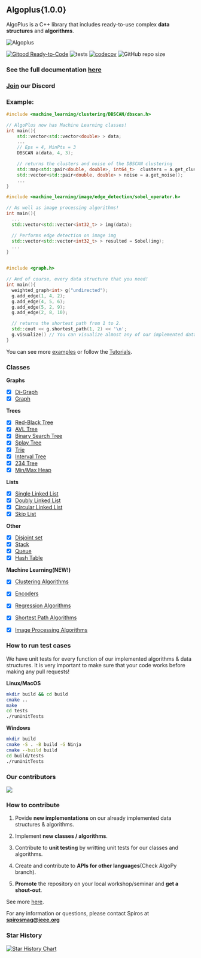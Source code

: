 ## Algoplus{1.0.0}

AlgoPlus is a C++ library that includes ready-to-use complex **data structures** and **algorithms**.

![Algoplus](https://github.com/CSRT-NTUA/AlgoPlus/blob/main/assets/logo.png)

[![Gitpod Ready-to-Code](https://img.shields.io/badge/Gitpod-Ready--to--Code-blue?logo=gitpod)](https://gitpod.io/#https://github.com/CSRT-NTUA/AlgoPlus)
![tests](https://github.com/CSRT-NTUA/AlgoPlus/actions/workflows/macos_test_cases.yml/badge.svg)
[![codecov](https://codecov.io/gh/CSRT-NTUA/AlgoPlus/graph/badge.svg?token=3SBDRHUQR5)](https://codecov.io/gh/CSRT-NTUA/AlgoPlus)
![GitHub repo size](https://img.shields.io/github/repo-size/CSRT-NTUA/AlgoPlus)

### **See the full documentation [here](https://csrt-ntua.github.io/AlgoPlus/)**

### **[Join](https://discord.gg/M9nYv4MHz6) our Discord**

### Example:

```cpp
#include <machine_learning/clustering/DBSCAN/dbscan.h>

// AlgoPlus now has Machine Learning classes!
int main(){
    std::vector<std::vector<double> > data;
    ...
    // Eps = 4, MinPts = 3
    DBSCAN a(data, 4, 3);

    // returns the clusters and noise of the DBSCAN clustering
    std::map<std::pair<double, double>, int64_t>  clusters = a.get_clusters();
    std::vector<std::pair<double, double> > noise = a.get_noise();
    ...
}

#include <machine_learning/image/edge_detection/sobel_operator.h>

// As well as image processing algorithms!
int main(){
  ...
  std::vector<std::vector<int32_t> > img(data);

  // Performs edge detection on image img
  std::vector<std::vector<int32_t> > resulted = Sobel(img);
  ...
}


#include <graph.h>

// And of course, every data structure that you need!
int main(){
  weighted_graph<int> g("undirected");
  g.add_edge(1, 4, 2);
  g.add_edge(4, 5, 6);
  g.add_edge(5, 2, 9);
  g.add_edge(2, 8, 10);

  // returns the shortest path from 1 to 2.
  std::cout << g.shortest_path(1, 2) << '\n';
  g.visualize() // You can visualize almost any of our implemented data structures!
}
```
You can see more [examples](/examples) or follow the [Tutorials](/tutorial).

### Classes

**Graphs**
- [X] [Di-Graph](https://en.wikipedia.org/wiki/Directed_graph)
- [X] [Graph](https://en.wikipedia.org/wiki/Graph_(discrete_mathematics))

**Trees**
- [X] [Red-Black Tree](https://en.wikipedia.org/wiki/Red%E2%80%93black_tree)
- [X] [AVL Tree](https://en.wikipedia.org/wiki/AVL_tree)
- [X] [Binary Search Tree](https://en.wikipedia.org/wiki/Binary_search_tree)
- [X] [Splay Tree](https://en.wikipedia.org/wiki/Splay_tree)
- [X] [Trie](https://en.wikipedia.org/wiki/Trie)
- [X] [Interval Tree](https://en.wikipedia.org/wiki/Interval_tree)
- [X] [234 Tree](https://en.wikipedia.org/wiki/2%E2%80%933%E2%80%934_tree)
- [X] [Min/Max Heap](https://en.wikipedia.org/wiki/Min-max_heap)

**Lists**
- [X] [Single Linked List](https://en.wikipedia.org/wiki/Linked_list)
- [X] [Doubly Linked List](https://en.wikipedia.org/wiki/Doubly_linked_list)
- [X] [Circular Linked List](https://www.geeksforgeeks.org/circular-linked-list)
- [X] [Skip List](https://en.wikipedia.org/wiki/Skip_list)

**Other**
- [X] [Disjoint set](https://en.wikipedia.org/wiki/Disjoint-set_data_structure)
- [X] [Stack](https://en.wikipedia.org/wiki/Stack_(abstract_data_type))
- [X] [Queue](https://en.wikipedia.org/wiki/Queue_(abstract_data_type))
- [X] [Hash Table](https://en.wikipedia.org/wiki/Hash_table)

**Machine Learning(NEW!)**
- [X] [Clustering Algorithms](https://en.wikipedia.org/wiki/Cluster_analysis)
- [X] [Encoders](https://en.wikipedia.org/wiki/Autoencoder)
- [X] [Regression Algorithms](https://en.wikipedia.org/wiki/Regression_analysis)
- [X] [Shortest Path Algorithms](https://en.wikipedia.org/wiki/Shortest_path_problem)
- [X] [Image Processing Algorithms](https://en.wikipedia.org/wiki/Digital_image_processing)


### **How to run test cases**
We have unit tests for every function of our implemented algorithms & data structures. It is very important to make sure that your code works before making any pull requests!

**Linux/MacOS**
```bash
mkdir build && cd build
cmake ..
make
cd tests
./runUnitTests
```
**Windows**
```bash
mkdir build
cmake -S . -B build -G Ninja
cmake --build build
cd build/tests
./runUnitTests
```

### **Our contributors**
<a href="https://github.com/CSRT-NTUA/AlgoPlus/graphs/contributors">
  <img src="https://contrib.rocks/image?repo=CSRT-NTUA/AlgoPlus" />
</a>

### **How to contribute**
1. Povide **new implementations** on our already implemented data structures & algorithms.

3. Implement **new classes / algorithms**.

2. Contribute to **unit testing** by writting unit tests for our classes and algorithms.

3. Create and contribute to **APIs for other languages**(Check AlgoPy branch).

4. **Promote** the repository on your local workshop/seminar and **get a shout-out**.

See more [here](.github/CONTRIBUTE/CONTRIBUTE.md).

For any information or questions, please contact Spiros at **spirosmag@ieee.org**

### **Star History**

[![Star History Chart](https://api.star-history.com/svg?repos=CSRT-NTUA/AlgoPlus&type=Date)](https://star-history.com/#CSRT-NTUA/AlgoPlus&Date)
